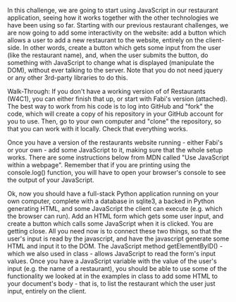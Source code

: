 In this challenge, we are going to start using JavaScript in our restaurant application, seeing how it works together with the other technologies we have been using so far. Starting with our previous restaurant challenges, we are now going to add some interactivity on the website: add a button which allows a user to add a new restaurant to the website, entirely on the client-side. In other words, create a button which gets some input from the user (like the restaurant name), and, when the user submits the button, do something with JavaScript to change what is displayed (manipulate the DOM), without ever talking to the server. Note that you do not need jquery or any other 3rd-party libraries to do this.


Walk-Through:
If you don't have a working version of of Restaurants (W4C1), you can either finish that up, or start with Fabi's version (attached). The best way to work from his code is to log into GitHub and "fork" the code, which will create a copy of his repository in your GitHub account for you to use. Then, go to your own computer and "clone" the repository, so that you can work with it locally. Check that everything works.

Once you have a version of the restaurants website running - either Fabi's or your own - add some JavaScript to it, making sure that the whole setup works. There are some instructions below from MDN called "Use JavaScript within a webpage". Remember that if you are printing using the console.log() function, you will have to open your browser's console to see the output of your JavaScript.

Ok, now you should have a full-stack Python application running on your own computer, complete with a database in sqlite3, a backed in Python generating HTML, and some JavaScript the client can execute (e.g. which the browser can run). Add an HTML form which gets some user input, and create a button which calls some JavaScript when it is clicked. You are getting close. All you need now is to connect these two things, so that the user's input is read by the javascript, and have the javascript generate some HTML and input it to the DOM. The JavaScript method getElementByID() - which we also used in class - allows JavaScript to read the form's input values. Once you have a JavaScript variable with the value of the user's input (e.g. the name of a restaurant), you should be able to use some of the functionality we looked at in the examples in class to add some HTML to your document's body - that is, to list the restaurant which the user just input, entirely on the client.
